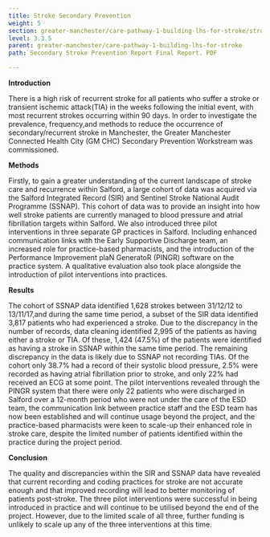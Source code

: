 ```yaml
---
title: Stroke Secondary Prevention
weight: 5
section: greater-manchester/care-pathway-1-building-lhs-for-stroke/stroke-secondary-prevention
level: 3.3.5
parent: greater-manchester/care-pathway-1-building-lhs-for-stroke
path: Secondary Stroke Prevention Report Final Report. PDF

---
```


**Introduction**

There	is a high risk of recurrent stroke	for all patients who	suffer	a stroke or transient ischemic attack(TIA) in the weeks following the	initial event, with most recurrent	strokes occurring within 90	days.	In order to investigate the	prevalence, frequency,and methods to reduce the occurrence of secondary/recurrent stroke in Manchester, the Greater Manchester Connected Health City (GM CHC) Secondary	Prevention Workstream was commissioned.	

**Methods**	

Firstly, to gain a greater understanding of the current	landscape of stroke care and recurrence within Salford,	a large cohort of	data was acquired via the Salford Integrated Record (SIR) and Sentinel Stroke National Audit Programme (SSNAP).	This cohort of	data was to provide an insight into how well stroke patients are currently managed to blood pressure and	atrial	fibrillation targets	within	Salford.  We also introduced three	pilot	interventions	in three separate GP	practices in Salford. Including enhanced communication links with the	Early Supportive Discharge team, an increased role for practice-based	pharmacists, and the	introduction of the Performance Improvement plaN GeneratoR (PINGR) software on the practice system. A qualitative evaluation also took place alongside the introduction of pilot interventions into	practices.	

**Results**	

The cohort of	SSNAP data identified 1,628	strokes between 31/12/12 to 13/11/17,and during the same time period,	a subset of the SIR data identified 3,817 patients who had experienced a stroke.  Due to the discrepancy in the number of records, data cleaning identified 2,995 of the patients as having either a stroke or TIA. Of these, 1,424 (47.5%) of the patients	were identified as having a stroke in SSNAP within the same time period. The	remaining discrepancy in the data is likely due to SSNAP not recording TIAs.	Of the	cohort	only 38.7% had a record of their systolic blood pressure, 2.5% were recorded as having atrial fibrillation prior to stroke, and only	22% had received an ECG at some point. The pilot interventions revealed through the PINGR system that there were only 22 patients who were	discharged in Salford over a 12-month period who	were not under the care of the ESD	team, the communication link between practice staff and the ESD team has now been established and	will continue usage beyond the project, and the practice-based	pharmacists were keen to scale-up their enhanced	role in stroke care, despite the limited number of patients identified within the practice	during	the project	period.

**Conclusion**	

The quality and discrepancies within the SIR and	SSNAP data have revealed that current recording and coding practices for stroke are	not accurate enough and that improved recording will lead to better monitoring of patients	post-stroke.	The three pilot interventions were	successful in	being introduced in practice and will continue to be utilised beyond the end	of the	project. However, due to the limited scale of all three, further funding is unlikely to scale up any of the three interventions at this time.	
	
